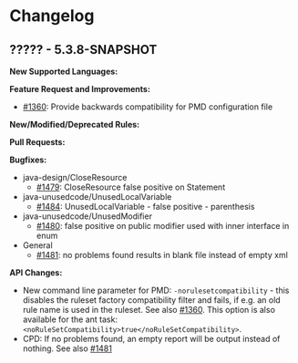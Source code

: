 # Changelog

## ????? - 5.3.8-SNAPSHOT

**New Supported Languages:**

**Feature Request and Improvements:**

*   [#1360](https://sourceforge.net/p/pmd/bugs/1360/): Provide backwards compatibility for PMD configuration file

**New/Modified/Deprecated Rules:**

**Pull Requests:**

**Bugfixes:**

*   java-design/CloseResource
    *   [#1479](https://sourceforge.net/p/pmd/bugs/1479/): CloseResource false positive on Statement
*   java-unusedcode/UnusedLocalVariable
    *   [#1484](https://sourceforge.net/p/pmd/bugs/1484/): UnusedLocalVariable - false positive - parenthesis
*   java-unusedcode/UnusedModifier
    *   [#1480](https://sourceforge.net/p/pmd/bugs/1480/): false positive on public modifier used with inner interface in enum
*   General
    *   [#1481](https://sourceforge.net/p/pmd/bugs/1481/): no problems found results in blank file instead of empty xml

**API Changes:**

*   New command line parameter for PMD: `-norulesetcompatibility` - this disables the ruleset factory
    compatibility filter and fails, if e.g. an old rule name is used in the ruleset.
    See also [#1360](https://sourceforge.net/p/pmd/bugs/1360/).
    This option is also available for the ant task: `<noRuleSetCompatibility>true</noRuleSetCompatibility>`.
*   CPD: If no problems found, an empty report will be output instead of nothing. See also [#1481](https://sourceforge.net/p/pmd/bugs/1481/)